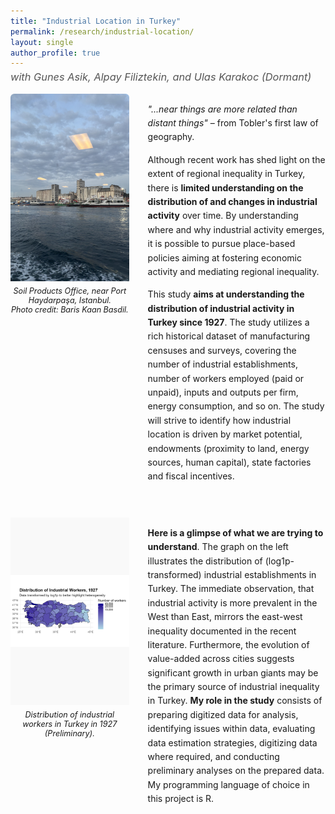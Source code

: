 ```yaml
---
title: "Industrial Location in Turkey"
permalink: /research/industrial-location/
layout: single
author_profile: true
---
```


<h3 style="margin-top:-10px; font-weight:normal; color:#555;">
<em>with Gunes Asik, Alpay Filiztekin, and Ulas Karakoc (Dormant)</em>
</h3>

<!-- First image + paragraph -->
<div style="display:flex; align-items:flex-start; gap:30px; margin-bottom:40px;">
  <div style="flex:1.2; overflow:hidden; border-radius:6px;">
    <img src="/images/soil-products-office.jpg" 
         alt="Soil Products Office" 
         style="width:100%; height:300px; object-fit:cover; object-position:center;">
    <p style="font-size:0.9em; margin-top:5px; text-align:center;"><em>
      Soil Products Office, near Port Haydarpaşa, Istanbul.<br>
      Photo credit: Baris Kaan Basdil.
    </em></p>
  </div>
  <div style="flex:1.8; line-height:1.6;">
    <p>
      <em>"...near things are more related than distant things"</em> – from Tobler's first law of geography.
    </p>
    <p>
      Although recent work has shed light on the extent of regional inequality in Turkey, there is 
      <strong>limited understanding on the distribution of and changes in industrial activity</strong> over time. 
      By understanding where and why industrial activity emerges, it is possible to pursue place-based policies 
      aiming at fostering economic activity and mediating regional inequality.
    </p>
    <p>
      This study <strong>aims at understanding the distribution of industrial activity in Turkey since 1927</strong>. 
      The study utilizes a rich historical dataset of manufacturing censuses and surveys, covering the number of 
      industrial establishments, number of workers employed (paid or unpaid), inputs and outputs per firm, energy 
      consumption, and so on. The study will strive to identify how industrial location is driven by market potential, 
      endowments (proximity to land, energy sources, human capital), state factories and fiscal incentives.
    </p>
  </div>
</div>

<!-- Second image + paragraph -->
<div style="display:flex; align-items:flex-start; gap:30px;">
  <div style="flex:1.2; border-radius:6px;">
    <img src="/images/industrial-workers-map.jpeg" 
         alt="Industrial Workers Map 1927" 
         style="width:100%; height:300px; object-fit:contain; object-position:center; background:#f9f9f9;">
    <p style="font-size:0.9em; margin-top:5px; text-align:center;"><em>
      Distribution of industrial workers in Turkey in 1927 (Preliminary).
    </em></p>
  </div>
  <div style="flex:1.8; line-height:1.6;">
    <p>
      <strong>Here is a glimpse of what we are trying to understand</strong>. The graph on the left illustrates 
      the distribution of (log1p-transformed) industrial establishments in Turkey. The immediate observation, 
      that industrial activity is more prevalent in the West than East, mirrors the east-west inequality documented 
      in the recent literature. Furthermore, the evolution of value-added across cities suggests significant growth 
      in urban giants may be the primary source of industrial inequality in Turkey. 
      <strong>My role in the study</strong> consists of preparing digitized data for analysis, identifying issues 
      within data, evaluating data estimation strategies, digitizing data where required, and conducting preliminary 
      analyses on the prepared data. My programming language of choice in this project is R.
    </p>
  </div>
</div>
